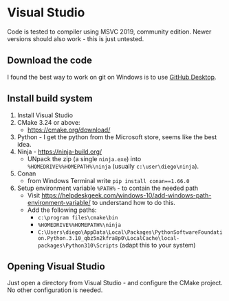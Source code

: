 # Visual Studio

Code is tested to compiler using MSVC 2019, community edition. Newer versions
should also work - this is just untested.

## Download the code

I found the best way to work on git on Windows is to use [GitHub Desktop](https://desktop.github.com/).

## Install build system

 1. Install Visual Studio
 2. CMake 3.24 or above:
     - <https://cmake.org/download/>
 3. Python - I get the python from the Microsoft store, seems like the best idea.
 4. Ninja - <https://ninja-build.org/>
     - UNpack the zip (a single `ninja.exe`) into `%HOMEDRIVE%%HOMEPATH%\ninja`
       (usually `c:\user\diego\ninja`).  
 5. Conan
      - from Windows Terminal write `pip install conan==1.66.0`
 6. Setup environment variable `%PATH%` - to contain the needed path
     - Visit <https://helpdeskgeek.com/windows-10/add-windows-path-environment-variable/>
       to understand how to do this.
     - Add the following paths:
        - `c:\program files\cmake\bin`
        - `%HOMEDRIVE%%HOMEPATH%\ninja`
        - `C:\Users\diego\AppData\Local\Packages\PythonSoftwareFoundation.Python.3.10_qbz5n2kfra8p0\LocalCache\local-packages\Python310\Scripts` (adapt this to your system)

## Opening Visual Studio

Just open a directory from Visual Studio - and configure the CMake project. No other
configuration is needed.
